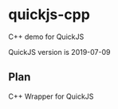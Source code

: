 # quickjs-cpp

C++ demo for QuickJS

QuickJS version is 2019-07-09

## Plan

C++ Wrapper for QuickJS
